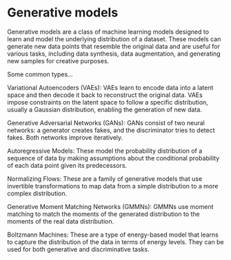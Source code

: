 # Generative models

Generative models are a class of machine learning models designed to learn and model the underlying distribution of a dataset. These models can generate new data points that resemble the original data and are useful for various tasks, including data synthesis, data augmentation, and generating new samples for creative purposes.

Some common types…

Variational Autoencoders (VAEs): VAEs learn to encode data into a latent space and then decode it back to reconstruct the original data. VAEs impose constraints on the latent space to follow a specific distribution, usually a Gaussian distribution, enabling the generation of new data.

Generative Adversarial Networks (GANs): GANs consist of two neural networks: a generator creates fakes, and the discriminator tries to detect fakes. Both networks improve iteratively.

Autoregressive Models: These model the probability distribution of a sequence of data by making assumptions about the conditional probability of each data point given its predecessors.

Normalizing Flows: These are a family of generative models that use invertible transformations to map data from a simple distribution to a more complex distribution.

Generative Moment Matching Networks (GMMNs): GMMNs use moment matching to match the moments of the generated distribution to the moments of the real data distribution.

Boltzmann Machines: These are a type of energy-based model that learns to capture the distribution of the data in terms of energy levels. They can be used for both generative and discriminative tasks.
